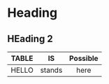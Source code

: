 # Heading

## HEading 2

| TABLE |   IS   | Possible |
| :---: | :----: | :------: |
| HELLO | stands |   here   |

